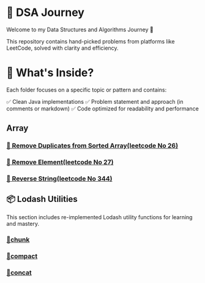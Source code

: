 # 📘 DSA Journey


Welcome to my Data Structures and Algorithms Journey 🚀

This repository contains hand-picked problems from platforms like LeetCode, solved with clarity and efficiency.

# 📌 What's Inside?
Each folder focuses on a specific topic or pattern and contains:

✅ Clean Java implementations
✅ Problem statement and approach (in comments or markdown)
✅ Code optimized for readability and performance

## Array
 ### [🔹 Remove Duplicates from Sorted Array(leetcode No 26)](./namasteDSA/arrays/problem1.js)

### [🔹 Remove Element(leetcode No 27)](./namasteDSA/arrays/problem2.js)

### [🔹 Reverse String(leetcode No 344)](./namasteDSA/arrays/problem3.js)


## 📦 Lodash Utilities
This section includes re-implemented Lodash utility functions for learning and mastery.

### [🔹chunk](./lodash-utilities/_chunk.js)

### [🔹compact](./lodash-utilities/_compact.js)

### [🔹concat](./lodash-utilities/_concat.js)

